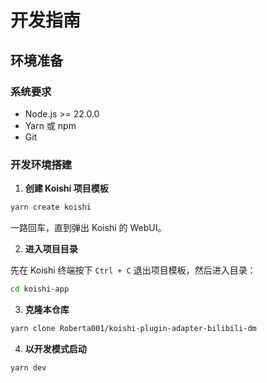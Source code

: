 # 开发指南

## 环境准备

### 系统要求

- Node.js >= 22.0.0
- Yarn 或 npm
- Git

### 开发环境搭建

1. **创建 Koishi 项目模板**

```bash
yarn create koishi
```

一路回车，直到弹出 Koishi 的 WebUI。

2. **进入项目目录**

先在 Koishi 终端按下 `Ctrl + C` 退出项目模板，然后进入目录：

```bash
cd koishi-app
```

3. **克隆本仓库**

```bash
yarn clone Roberta001/koishi-plugin-adapter-bilibili-dm
```

4. **以开发模式启动**

```bash
yarn dev
```

